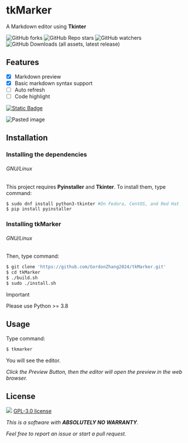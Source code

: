 # tkMarker

A Markdown editor using **Tkinter**

![GitHub forks](https://img.shields.io/github/forks/GordonZhang2024/tkMarker)
![GitHub Repo stars](https://img.shields.io/github/stars/GordonZhang2024/tkMarker)
![GitHub watchers](https://img.shields.io/github/watchers/GordonZhang2024/tkMarker)
![GitHub Downloads (all assets, latest release)](https://img.shields.io/github/downloads/GordonZhang2024/tkMarker/latest/total)

## Features
- [x] Markdown preview
- [x] Basic markdown syntax support
- [ ] Auto refresh
- [ ] Code highlight

[![Static Badge](https://img.shields.io/badge/Download%20-%20tkMarker?style=for-the-badge&link=https%3A%2F%2Fgithub.com%2FGordonZhang2024%2FtkMarker%2Freleases)](https://github.com/GordonZhang2024/tkMarker/releases)



![Pasted image](https://github.com/GordonZhang2024/tkMarker/assets/159539185/71b3aa10-13ff-4a52-b55a-87d84252094b)

## Installation
### Installing the dependencies
###### GNU/Linux
This project requires **Pyinstaller** and **Tkinter**.
To install them, type command:
```bash
$ sudo dnf install python3-tkinter #On Fedora, CentOS, and Red Hat
$ pip install pyinstaller
```
### Installing tkMarker
###### GNU/Linux
Then, type command:
```bash
$ git clone 'https://github.com/GordonZhang2024/tkMarker.git'
$ cd tkMarker
$ ./build.sh
$ sudo ./install.sh
```
> [!IMPORTANT]
> Please use Python >= 3.8


## Usage
Type command:
```bash
$ tkmarker
```
You will see the editor.

*Click the <keyboard>Preview</keyboard> Button, then the editor will open the preview in the web browser.*

## License
![](https://www.gnu.org/graphics/gplv3-or-later.png)
[GPL-3.0 license](https://www.gnu.org/licenses/gpl-3.0.html)



*This is a software with **ABSOLUTELY NO WARRANTY**.*

*Feel free to report an issue or start a pull request.*

